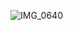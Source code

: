 ![IMG_0640](https://github.com/farmJun/workout-farmJun/assets/101688752/660ce5d2-28be-46ea-8428-c11b9559b1b0)
